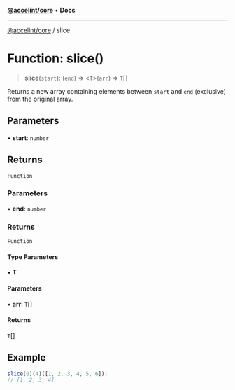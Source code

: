 [**@accelint/core**](../README.md) • **Docs**

***

[@accelint/core](../README.md) / slice

# Function: slice()

> **slice**(`start`): (`end`) => \<`T`\>(`arr`) => `T`[]

Returns a new array containing elements between `start` and `end` (exclusive)
from the original array.

## Parameters

• **start**: `number`

## Returns

`Function`

### Parameters

• **end**: `number`

### Returns

`Function`

#### Type Parameters

• **T**

#### Parameters

• **arr**: `T`[]

#### Returns

`T`[]

## Example

```ts
slice(0)(4)([1, 2, 3, 4, 5, 6]);
// [1, 2, 3, 4]
```
